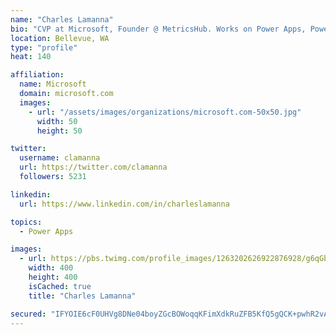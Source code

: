 ```yaml
---
name: "Charles Lamanna"
bio: "CVP at Microsoft, Founder @ MetricsHub. Works on Power Apps, Power Automate, Power Virtual Agent, Common Data Service and Dynamics 365."
location: Bellevue, WA
type: "profile"
heat: 140

affiliation:
  name: Microsoft
  domain: microsoft.com
  images:
    - url: "/assets/images/organizations/microsoft.com-50x50.jpg"
      width: 50
      height: 50

twitter:
  username: clamanna
  url: https://twitter.com/clamanna
  followers: 5231

linkedin:
  url: https://www.linkedin.com/in/charleslamanna

topics:
  - Power Apps

images:
  - url: https://pbs.twimg.com/profile_images/1263202626922876928/g6qGbHZ-_400x400.jpg
    width: 400
    height: 400
    isCached: true
    title: "Charles Lamanna"

secured: "IFYOIE6cF0UHVg8DNe04boyZGcBOWoqqKFimXdkRuZFB5KfQ5gQCK+pwhR2vAA1IWFBkonGAiQIQIPnqvammO8B6MzDS11xs1hhE3r+QfrP2W5KxaU6HlvDz+95wrzilMQEGMLaTXMtp6yl29qUmAfAYJBxPvrE7LPsNJUrSfi5DxF5idG+KxC5RAOpOW/tXK8D4DAVm5q+FN2/5OhVnaANhThXlkicnsxwoTAd5qhvTFK5eQ1NxJdwg/LWYP8BEbkU7wrOopF3Q+aDJBOdAdJ753MB0170kTxia1vvXdMDpbVbwBSo6wCzNMiX6AgaZsTPb/OTUlfZCFgoT3eS0bVQwz7ZIIUelR4tZoL4ChUTxTOtzW783a/HcRNFEcKQoJb4i1iGfGbhBUDKWZVo1pYiLn88TGFd16GilAxz8Q4s=;T6J00sc0ooI6JOENaIG8iA=="
---
```


